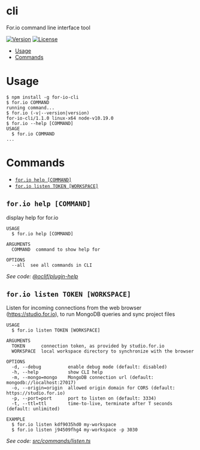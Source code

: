 cli
==========

For.io command line interface tool

[![Version](https://img.shields.io/npm/v/for-io-cli.svg)](https://npmjs.org/package/for-io-cli)
[![License](https://img.shields.io/npm/l/for-io-cli.svg)](https://github.com/for-io/cli/blob/master/package.json)

<!-- toc -->
* [Usage](#usage)
* [Commands](#commands)
<!-- tocstop -->
# Usage
<!-- usage -->
```sh-session
$ npm install -g for-io-cli
$ for.io COMMAND
running command...
$ for.io (-v|--version|version)
for-io-cli/1.1.0 linux-x64 node-v10.19.0
$ for.io --help [COMMAND]
USAGE
  $ for.io COMMAND
...
```
<!-- usagestop -->
# Commands
<!-- commands -->
* [`for.io help [COMMAND]`](#forio-help-command)
* [`for.io listen TOKEN [WORKSPACE]`](#forio-listen-token-workspace)

## `for.io help [COMMAND]`

display help for for.io

```
USAGE
  $ for.io help [COMMAND]

ARGUMENTS
  COMMAND  command to show help for

OPTIONS
  --all  see all commands in CLI
```

_See code: [@oclif/plugin-help](https://github.com/oclif/plugin-help/blob/v3.2.0/src/commands/help.ts)_

## `for.io listen TOKEN [WORKSPACE]`

Listen for incoming connections from the web browser (https://studio.for.io), to run MongoDB queries and sync project files

```
USAGE
  $ for.io listen TOKEN [WORKSPACE]

ARGUMENTS
  TOKEN      connection token, as provided by studio.for.io
  WORKSPACE  local workspace directory to synchronize with the browser

OPTIONS
  -d, --debug          enable debug mode (default: disabled)
  -h, --help           show CLI help
  -m, --mongo=mongo    MongoDB connection url (default: mongodb://localhost:27017)
  -o, --origin=origin  allowed origin domain for CORS (default: https://studio.for.io)
  -p, --port=port      port to listen on (default: 3334)
  -t, --ttl=ttl        time-to-live, terminate after T seconds (default: unlimited)

EXAMPLE
  $ for.io listen kdf9035hd0 my-workspace
  $ for.io listen j94509fhg4 my-workspace -p 3030
```

_See code: [src/commands/listen.ts](https://github.com/for-io/cli/blob/v1.1.0/src/commands/listen.ts)_
<!-- commandsstop -->
